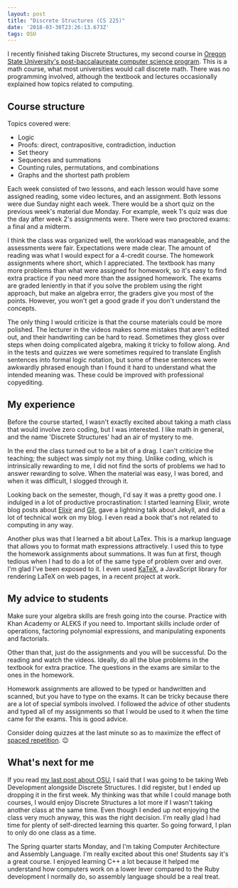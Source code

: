 ```yaml
---
layout: post
title: "Discrete Structures (CS 225)"
date: '2018-03-30T23:26:13.673Z'
tags: OSU
---
```


I recently finished taking Discrete Structures, my second course in [Oregon State University's post-baccalaureate computer science program](https://ecampus.oregonstate.edu/online-degrees/undergraduate/computer-science/). This is a math course, what most universities would call discrete math. There was no programming involved, although the textbook and lectures occasionally explained how topics related to computing.

## Course structure

Topics covered were:

- Logic
- Proofs: direct, contrapositive, contradiction, induction
- Set theory
- Sequences and summations
- Counting rules, permutations, and combinations
- Graphs and the shortest path problem

Each week consisted of two lessons, and each lesson would have some assigned reading, some video lectures, and an assignment. Both lessons were due Sunday night each week. There would be a short quiz on the previous week's material due Monday. For example, week 1's quiz was due the day after week 2's assignments were. There were two proctored exams: a final and a midterm.

I think the class was organized well, the workload was manageable, and the assessments were fair. Expectations were made clear. The amount of reading was what I would expect for a 4-credit course. The homework assignments where short, which I appreciated. The textbook has many more problems than what were assigned for homework, so it's easy to find extra practice if you need more than the assigned homework. The exams are graded leniently in that if you solve the problem using the right approach, but make an algebra error, the graders give you most of the points. However, you won't get a good grade if you don't understand the concepts.

The only thing I would criticize is that the course materials could be more polished. The lecturer in the videos makes some mistakes that aren't edited out, and their handwriting can be hard to read. Sometimes they gloss over steps when doing complicated algebra, making it tricky to follow along. And in the tests and quizzes we were sometimes required to translate English sentences into formal logic notation, but some of these sentences were awkwardly phrased enough than I found it hard to understand what the intended meaning was. These could be improved with professional copyediting.

## My experience

Before the course started, I wasn't exactly excited about taking a math class that would involve zero coding, but I was  interested. I like math in general, and the name 'Discrete Structures' had an air of mystery to me.

In the end the class turned out to be a bit of a drag. I can't criticize the teaching; the subject was simply not my thing. Unlike coding, which is intrinsically rewarding to me, I did not find the sorts of problems we had to answer rewarding to solve. When the material was easy, I was bored, and when it was difficult, I slogged through it.

Looking back on the semester, though, I'd say it was a pretty good one. I indulged in a lot of productive procrastination: I started learning Elixir, wrote blog posts about [Elixir](/2018/03/07/learning-elixir/) and [Git](/2018/02/25/stages-of-understanding-git/), gave a lightning talk about Jekyll, and did a lot of technical work on my blog. I even read a book that's not related to computing in any way.

Another plus was that I learned a bit about LaTex. This is a markup language that allows you to format math expressions attractively. I used this to type the homework assignments about summations. It was fun at first, though tedious when I had to do a lot of the same type of problem over and over. I'm glad I've been exposed to it. I even used [KaTeX](https://khan.github.io/KaTeX/), a JavaScript library for rendering LaTeX on web pages, in a recent project at work.

## My advice to students

Make sure your algebra skills are fresh going into the course. Practice with Khan Academy or ALEKS if you need to. Important skills include order of operations, factoring polynomial expressions, and manipulating exponents and factorials.

Other than that, just do the assignments and you will be successful. Do the reading and watch the videos. Ideally, do all the blue problems in the textbook for extra practice. The questions in the exams are similar to the ones in the homework.

Homework assignments are allowed to be typed or handwritten and scanned, but you have to type on the exams. It can be tricky because there are a lot of special symbols involved. I followed the advice of other students and typed all of my assignments so that I would be used to it when the time came for the exams. This is good advice.

Consider doing quizzes at the last minute so as to maximize the effect of [spaced repetition](https://en.wikipedia.org/wiki/Spaced_repetition). 😉

## What's next for me

If you read [my last post about OSU](/2018/01/07/intro-to-cs/), I said that I was going to be taking Web Development alongside Discrete Structures. I did register, but I ended up dropping it in the first week. My thinking was that while I could manage both courses, I would enjoy Discrete Structures a lot more if I wasn't taking another class at the same time. Even though I ended up not enjoying the class very much anyway, this was the right decision. I'm really glad I had time for plenty of self-directed learning this quarter. So going forward, I plan to only do one class as a time.

The Spring quarter starts Monday, and I'm taking Computer Architecture and Assembly Language. I'm really excited about this one! Students say it's a great course. I enjoyed learning C++ a lot because it helped me understand how computers work on a lower lever compared to the Ruby development I normally do, so assembly language should be a real treat.
